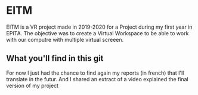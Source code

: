 # EITM

EITM is a VR project made in 2019-2020 for a Project during my first year in EPITA. The objective was to create a Virtual Workspace to be able to work with our computre with multiple virtual screeen.

## What you'll find in this git

For now I just had the chance to find again my reports (in french) that I'll translate in the futur. And I shared an extract of a video explained the final version of my project 
